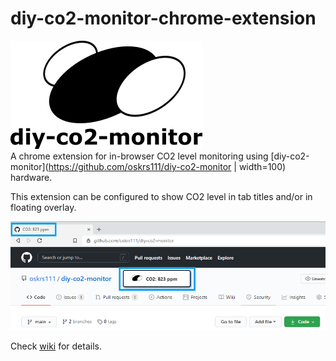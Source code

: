 # diy-co2-monitor-chrome-extension

![Logo](/images/logo.png) \
A chrome extension for in-browser CO2 level monitoring using [diy-co2-monitor](https://github.com/oskrs111/diy-co2-monitor | width=100) hardware.

This extension can be configured to show CO2 level in tab titles and/or in floating overlay.

![detail](/images/browser-detail.PNG)

Check [wiki](https://github.com/oskrs111/diy-co2-monitor/wiki/Chrome-Extension) for details.
